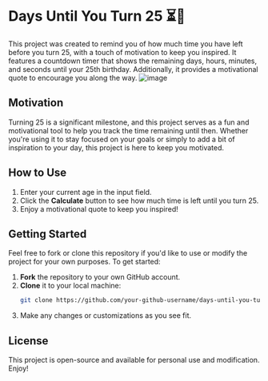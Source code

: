 # Days Until You Turn 25 ⏳🎉

This project was created to remind you of how much time you have left before you turn 25, with a touch of motivation to keep you inspired. It features a countdown timer that shows the remaining days, hours, minutes, and seconds until your 25th birthday. Additionally, it provides a motivational quote to encourage you along the way.
![image](https://github.com/user-attachments/assets/80e520cb-a8ae-4614-acd6-49762026af53)



## Motivation

Turning 25 is a significant milestone, and this project serves as a fun and motivational tool to help you track the time remaining until then. Whether you're using it to stay focused on your goals or simply to add a bit of inspiration to your day, this project is here to keep you motivated.

## How to Use

1. Enter your current age in the input field.
2. Click the **Calculate** button to see how much time is left until you turn 25.
3. Enjoy a motivational quote to keep you inspired!

## Getting Started

Feel free to fork or clone this repository if you'd like to use or modify the project for your own purposes. To get started:

1. **Fork** the repository to your own GitHub account.
2. **Clone** it to your local machine:
   ```bash
   git clone https://github.com/your-github-username/days-until-you-turn-25.git
   ```
3. Make any changes or customizations as you see fit.

## License

This project is open-source and available for personal use and modification. Enjoy!
